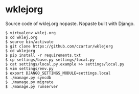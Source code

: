 wklejorg
========

Source code of wklej.org nopaste. Nopaste built with Django.

    $ virtualenv wklej.org
    $ cd wklej.org
    $ source bin/activate
    $ git clone https://github.com/czartur/wklejorg
    $ cd wklejorg
    $ pip install -r requirements.txt
    $ cp settings/base.py settings/local.py
    $ cat settings/local.py.example >> settings/local.py
    $ vim settings/env.py
    $ export DJANGO_SETTINGS_MODULE=settings.local
    $ ./manage.py syncdb
    $ ./manage.py migrate
    $ ./manage.py runserver

